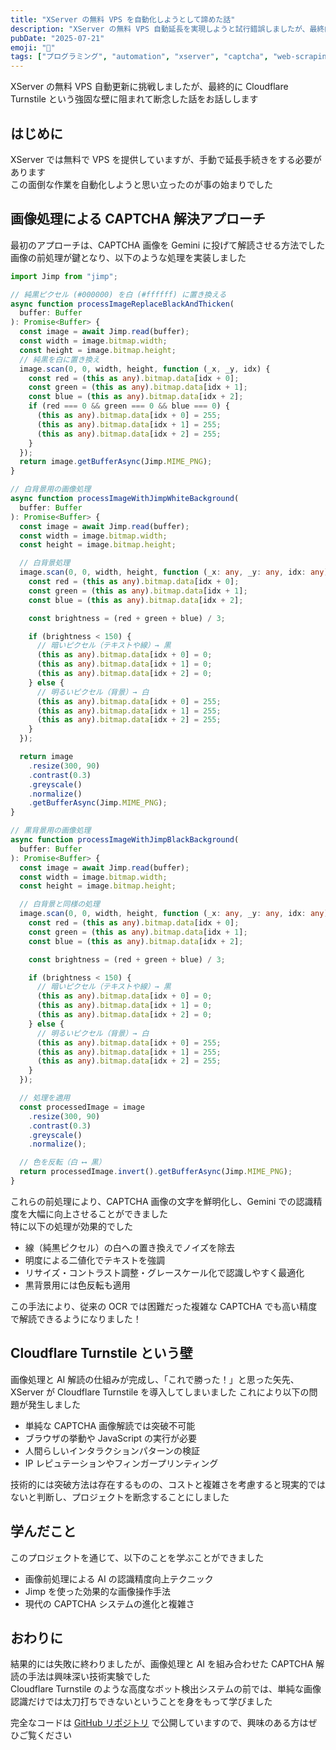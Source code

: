 ```yaml
---
title: "XServer の無料 VPS を自動化しようとして諦めた話"
description: "XServer の無料 VPS 自動延長を実現しようと試行錯誤しましたが、最終的に Cloudflare Turnstile により頓挫した経験談です"
pubDate: "2025-07-21"
emoji: "🤖"
tags: ["プログラミング", "automation", "xserver", "captcha", "web-scraping"]
---
```


XServer の無料 VPS 自動更新に挑戦しましたが、最終的に Cloudflare Turnstile という強固な壁に阻まれて断念した話をお話しします

## はじめに

XServer では無料で VPS を提供していますが、手動で延長手続きをする必要があります  
この面倒な作業を自動化しようと思い立ったのが事の始まりでした

## 画像処理による CAPTCHA 解決アプローチ

最初のアプローチは、CAPTCHA 画像を Gemini に投げて解読させる方法でした  
画像の前処理が鍵となり、以下のような処理を実装しました

```typescript
import Jimp from "jimp";

// 純黒ピクセル (#000000) を白 (#ffffff) に置き換える
async function processImageReplaceBlackAndThicken(
  buffer: Buffer
): Promise<Buffer> {
  const image = await Jimp.read(buffer);
  const width = image.bitmap.width;
  const height = image.bitmap.height;
  // 純黒を白に置き換え
  image.scan(0, 0, width, height, function (_x, _y, idx) {
    const red = (this as any).bitmap.data[idx + 0];
    const green = (this as any).bitmap.data[idx + 1];
    const blue = (this as any).bitmap.data[idx + 2];
    if (red === 0 && green === 0 && blue === 0) {
      (this as any).bitmap.data[idx + 0] = 255;
      (this as any).bitmap.data[idx + 1] = 255;
      (this as any).bitmap.data[idx + 2] = 255;
    }
  });
  return image.getBufferAsync(Jimp.MIME_PNG);
}

// 白背景用の画像処理
async function processImageWithJimpWhiteBackground(
  buffer: Buffer
): Promise<Buffer> {
  const image = await Jimp.read(buffer);
  const width = image.bitmap.width;
  const height = image.bitmap.height;

  // 白背景処理
  image.scan(0, 0, width, height, function (_x: any, _y: any, idx: any) {
    const red = (this as any).bitmap.data[idx + 0];
    const green = (this as any).bitmap.data[idx + 1];
    const blue = (this as any).bitmap.data[idx + 2];

    const brightness = (red + green + blue) / 3;

    if (brightness < 150) {
      // 暗いピクセル（テキストや線）→ 黒
      (this as any).bitmap.data[idx + 0] = 0;
      (this as any).bitmap.data[idx + 1] = 0;
      (this as any).bitmap.data[idx + 2] = 0;
    } else {
      // 明るいピクセル（背景）→ 白
      (this as any).bitmap.data[idx + 0] = 255;
      (this as any).bitmap.data[idx + 1] = 255;
      (this as any).bitmap.data[idx + 2] = 255;
    }
  });

  return image
    .resize(300, 90)
    .contrast(0.3)
    .greyscale()
    .normalize()
    .getBufferAsync(Jimp.MIME_PNG);
}

// 黒背景用の画像処理
async function processImageWithJimpBlackBackground(
  buffer: Buffer
): Promise<Buffer> {
  const image = await Jimp.read(buffer);
  const width = image.bitmap.width;
  const height = image.bitmap.height;

  // 白背景と同様の処理
  image.scan(0, 0, width, height, function (_x: any, _y: any, idx: any) {
    const red = (this as any).bitmap.data[idx + 0];
    const green = (this as any).bitmap.data[idx + 1];
    const blue = (this as any).bitmap.data[idx + 2];

    const brightness = (red + green + blue) / 3;

    if (brightness < 150) {
      // 暗いピクセル（テキストや線）→ 黒
      (this as any).bitmap.data[idx + 0] = 0;
      (this as any).bitmap.data[idx + 1] = 0;
      (this as any).bitmap.data[idx + 2] = 0;
    } else {
      // 明るいピクセル（背景）→ 白
      (this as any).bitmap.data[idx + 0] = 255;
      (this as any).bitmap.data[idx + 1] = 255;
      (this as any).bitmap.data[idx + 2] = 255;
    }
  });

  // 処理を適用
  const processedImage = image
    .resize(300, 90)
    .contrast(0.3)
    .greyscale()
    .normalize();

  // 色を反転（白 ⟷ 黒）
  return processedImage.invert().getBufferAsync(Jimp.MIME_PNG);
}
```

これらの前処理により、CAPTCHA 画像の文字を鮮明化し、Gemini での認識精度を大幅に向上させることができました  
特に以下の処理が効果的でした

- 線（純黒ピクセル）の白への置き換えでノイズを除去
- 明度による二値化でテキストを強調
- リサイズ・コントラスト調整・グレースケール化で認識しやすく最適化
- 黒背景用には色反転も適用

この手法により、従来の OCR では困難だった複雑な CAPTCHA でも高い精度で解読できるようになりました！

## Cloudflare Turnstile という壁

画像処理と AI 解読の仕組みが完成し、「これで勝った！」と思った矢先、XServer が Cloudflare Turnstile を導入してしまいました
これにより以下の問題が発生しました

- 単純な CAPTCHA 画像解読では突破不可能
- ブラウザの挙動や JavaScript の実行が必要
- 人間らしいインタラクションパターンの検証
- IP レピュテーションやフィンガープリンティング

技術的には突破方法は存在するものの、コストと複雑さを考慮すると現実的ではないと判断し、プロジェクトを断念することにしました

## 学んだこと

このプロジェクトを通じて、以下のことを学ぶことができました

- 画像前処理による AI の認識精度向上テクニック
- Jimp を使った効果的な画像操作手法
- 現代の CAPTCHA システムの進化と複雑さ

## おわりに

結果的には失敗に終わりましたが、画像処理と AI を組み合わせた CAPTCHA 解読の手法は興味深い技術実験でした  
Cloudflare Turnstile のような高度なボット検出システムの前では、単純な画像認識だけでは太刀打ちできないということを身をもって学びました

完全なコードは [GitHub リポジトリ](https://github.com/minagishl/xserver-auto-renew) で公開していますので、興味のある方はぜひご覧ください
